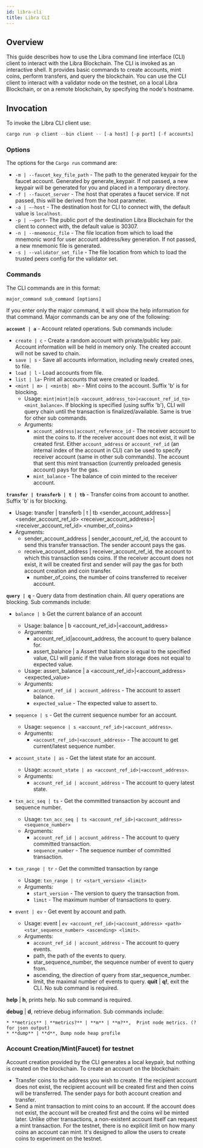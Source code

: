 ```yaml
---
id: libra-cli
title: Libra CLI
---
```

## Overview

This guide describes how to use the Libra command line interface (CLI) client to interact with the Libra Blockchain. The CLI is invoked as an interactive shell. It provides basic commands to create accounts, mint coins, perform transfers, and query the blockchain. You can use the CLI client to interact with a validator node on the testnet, on a local Libra Blockchain, or on a remote blockchain, by specifying the node's hostname. 

## Invocation
To invoke the Libra CLI client use:

```rust
cargo run -p client --bin client -- [-a host] [-p port] [-f accounts] [-d debug_port]

```

### Options

The options for the `Cargo run` command are:

* `-m | --faucet_key_file_path` - The path to the generated keypair for the faucet account. Generated by generate_keypair. If not passed, a new keypair will be generated for you and placed in a temporary directory.
* `-f | --faucet_server` - The host that operates a faucet service. If not passed, this will be derived from the host parameter.
* `-a | —-host` - The destination host for CLI to connect with, the default value is `localhost`.
* `-p | -—port`- The public port of the destination Libra Blockchain for the client to connect with, the default value is 30307.
* `-n | --mnemonic_file` - The file location from which to load the mnemonic word for user account address/key generation. If not passed, a new mnemonic file is generated.
* `-s | --validator_set_file` - The file location from which to load the trusted peers config for the validator set.

### Commands

The CLI commands are in this format:

```rust
major_command sub_command [options]
```

If you enter only the major command, it will show the help information for that command. Major commands can be any one of the following:

 **`account | a`** -  Account related operations. Sub commands include:
 
  * `create | c` -  Create a random account with private/public key pair. Account information will be held in memory only. The created account will not be saved to chain.
  * `save | s` - Save all accounts information, including newly created ones, to file.
  * `load | l` - Load accounts from file.
  * `list | la`- Print all accounts that were created or loaded.
  * `<mint | m> | <mintb| mb>` - Mint coins to the account. Suffix 'b' is for blocking.
      * Usage:  `mint|mint|m|b <account_address_to>|<account_ref_id_to> <mint_balance>`. If blocking is specified (using suffix 'b'), CLI will query chain until the transaction is finalized/available. Same is true for other sub commands.
      * Arguments:
          * `account_address|account_reference_id` - The receiver account to mint the coins to. If the receiver account does not exist, it will be created first. Either `account_address` or `account_ref_id` (an internal index of the account in CLI) can be used to specify receiver account (same in other sub commands). The account that sent this mint transaction (currently preloaded genesis account) pays for the gas.
          * `mint_balance` - The balance of coin minted to the receiver account.
          
**`transfer | transferb | t | tb`** - Transfer coins from account to another. Suffix 'b' is for blocking.

* Usage: transfer | transferb | t | tb <sender_account_address>|<sender_account_ref_id> <receiver_account_address>|<receiver_account_ref_id> <number_of_coins>
* Arguments:
   * sender_account_address | sender_account_ref_id, the account to send this transfer transaction. The sender account pays the gas.
   * receive_account_address | receiver_account_ref_id, the account to which this transaction sends coins. If the receiver account does not exist, it will be created first and sender will pay the gas for both account creation and coin transfer.
      * number_of_coins, the number of coins transferred to receiver account.
        
**`query | q`** - Query data from destination chain. All query operations are blocking. Sub commands include:

  * `balance | b`     Get the current balance of an account
  
     * Usage: balance | b <account_ref_id>|<account_address>
     * Arguments:
         * account_ref_id|account_address, the account to query balance for.
         * assert_balance | a    Assert that balance is equal to the specified value, CLI will panic if the value from storage does not equal to expected value.
     * Usage: assert_balance | a <account_ref_id>|<account_address> <expected_value>
     * Arguments:
         * `account_ref_id | account_address` - The account to assert balance.
         * `expected_value` - The expected value to assert to.
         
  * `sequence | s` - Get the current sequence number for an account.
  
      * Usage: `sequence | s <account_ref_id>|<account_address>`.
      * Arguments:
          * `<account_ref_id>|<account_address>` - The account to get current/latest sequence number.
  * `account_state | as` - Get the latest state for an account.
  
      * Usage: `account_state | as <account_ref_id>|<account_address>`.
      * Arguments:
          * `account_ref_id | account_address` - The account to query latest state.
  * `txn_acc_seq | ts` - Get the committed transaction by account and sequence number.
  
      * Usage: `txn_acc_seq | ts <account_ref_id>|<account_address> <sequence_number>`
      * Arguments:
          * `account_ref_id | account_address` - The account to query committed transaction.
          * `sequence_number` - The sequence number of committed transaction.
  * `txn_range | tr` - Get the committed transaction by range
  
      * Usage: `txn_range | tr <start_version> <limit>`
      * Arguments:
          * `start_version` - The version to query the transaction from.
          * `limit` - The maximum number of transactions to query.
  * `event | ev` - Get event by account and path.
  
      * Usage: event | `ev <account_ref_id>|<account_address> <path> <star_sequence_number> <ascending> <limit>`.
      * Arguments:
          * `account_ref_id | account_address` - The account to query events.
          * path, the path of the events to query.
          * star_sequence_number, the sequence number of event to query from.
          * ascending, the direction of query from star_sequence_number.
          * limit, the maximal number of events to query.
**quit** | **q!**, exit the CLI. No sub command is required.
 
**help** | **h**, prints help. No sub command is required.

**debug** | **d**, retrieve debug information. Sub commands include:

    * **metrics** | **metrics?** | **m** | **m?**,  Print node metrics. (? for json output)
    * **dump** | **d**, Dump node heap profile

### Account Creation/Mint(Faucet) for testnet

Account creation provided by the CLI generates a local keypair, but nothing is created on the blockchain. To create an account on the blockchain:

* Transfer coins to the address you wish to create. If the recipient account does not exist, the recipient account will be created first and then coins will be transferred. The sender pays for both account creation and transfer.
* Send a mint transaction to mint coins to an account. If the account does not exist, the account will be created first and the coins wil be minted later. Unlike other transactions, a non-existent account itself can request a mint transaction.  For the testnet, there is no explicit limit on how many coins an account can mint. It's designed to allow the users to create coins to experiment on the testnet.



